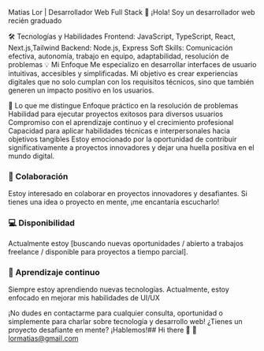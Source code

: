 Matias Lor | Desarrollador Web Full Stack 🚀
¡Hola! Soy un desarrollador web recién graduado

🛠️ Tecnologías y Habilidades
Frontend: JavaScript, TypeScript, React, Next.js,Tailwind
Backend: Node.js, Express
Soft Skills: Comunicación efectiva, autonomía, trabajo en equipo, adaptabilidad, resolución de problemas
💡 Mi Enfoque
Me especializo en desarrollar interfaces de usuario intuitivas, accesibles y simplificadas. Mi objetivo es crear experiencias digitales que no solo cumplan con los requisitos técnicos, sino que también generen un impacto positivo en los usuarios.

🌟 Lo que me distingue
Enfoque práctico en la resolución de problemas
Habilidad para ejecutar proyectos exitosos para diversos usuarios
Compromiso con el aprendizaje continuo y el crecimiento profesional
Capacidad para aplicar habilidades técnicas e interpersonales hacia objetivos tangibles
Estoy emocionado por la oportunidad de contribuir significativamente a proyectos innovadores y dejar una huella positiva en el mundo digital.

### 🤝 Colaboración

Estoy interesado en colaborar en proyectos innovadores y desafiantes. Si tienes una idea o proyecto en mente, ¡me encantaría escucharlo!

### 💻 Disponibilidad

Actualmente estoy [buscando nuevas oportunidades / abierto a trabajos freelance / disponible para proyectos a tiempo parcial].

### 🌱 Aprendizaje continuo

Siempre estoy aprendiendo nuevas tecnologías. Actualmente, estoy enfocado en mejorar mis habilidades de UI/UX

¡No dudes en contactarme para cualquier consulta, oportunidad o simplemente para charlar sobre tecnología y desarrollo web!
 ¿Tienes un proyecto desafiante en mente? ¡Hablemos!## Hi there 👋  📧lormatias@gmail.com
